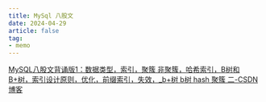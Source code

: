 ```yaml
---
title: MySql 八股文
date: 2024-04-29
article: false
tag:
- memo
---
```

[MySQL八股文背诵版1：数据类型，索引，聚簇 非聚簇，哈希索引，B树和B+树，索引设计原则，优化，前缀索引，失效，\_b+树 b树 hash 聚簇 二-CSDN博客](https://blog.csdn.net/qq120631157/article/details/132068463)